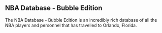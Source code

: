 ## NBA Database - Bubble Edition

The NBA Database - Bubble Edition is an incredibly rich database of all the NBA players and personnel that has travelled to Orlando, Florida.